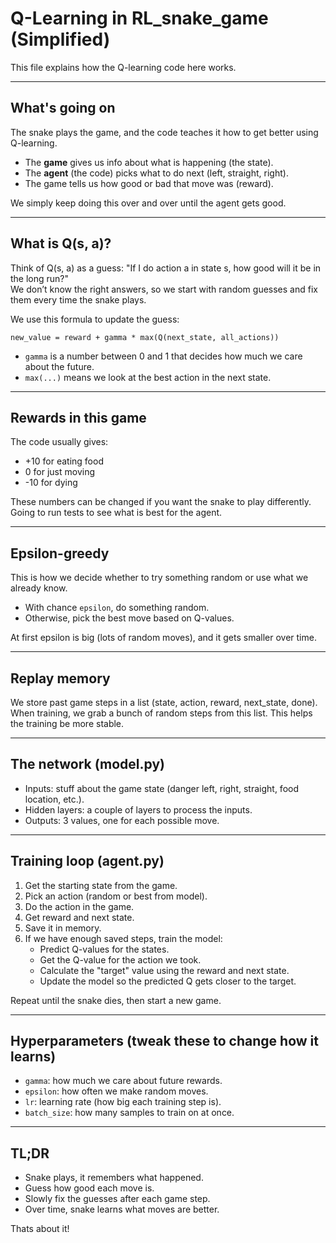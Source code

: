 # Q-Learning in RL_snake_game (Simplified)

This file explains how the Q-learning code here works.

---

## What's going on

The snake plays the game, and the code teaches it how to get better using Q-learning.

- The **game** gives us info about what is happening (the state).
- The **agent** (the code) picks what to do next (left, straight, right).
- The game tells us how good or bad that move was (reward).

We simply keep doing this over and over until the agent gets good.

---

## What is Q(s, a)?

Think of Q(s, a) as a guess: "If I do action a in state s, how good will it be in the long run?"  
We don’t know the right answers, so we start with random guesses and fix them every time the snake plays.

We use this formula to update the guess:

```
new_value = reward + gamma * max(Q(next_state, all_actions))
```

- `gamma` is a number between 0 and 1 that decides how much we care about the future.
- `max(...)` means we look at the best action in the next state.

---

## Rewards in this game

The code usually gives:
- +10 for eating food
- 0 for just moving
- -10 for dying

These numbers can be changed if you want the snake to play differently. Going to run tests to see what is best for the agent.

---

## Epsilon-greedy

This is how we decide whether to try something random or use what we already know.

- With chance `epsilon`, do something random.
- Otherwise, pick the best move based on Q-values.

At first epsilon is big (lots of random moves), and it gets smaller over time.

---

## Replay memory

We store past game steps in a list (state, action, reward, next_state, done).  
When training, we grab a bunch of random steps from this list. This helps the training be more stable.

---

## The network (model.py)

- Inputs: stuff about the game state (danger left, right, straight, food location, etc.).
- Hidden layers: a couple of layers to process the inputs.
- Outputs: 3 values, one for each possible move.

---

## Training loop (agent.py)

1. Get the starting state from the game.
2. Pick an action (random or best from model).
3. Do the action in the game.
4. Get reward and next state.
5. Save it in memory.
6. If we have enough saved steps, train the model:
   - Predict Q-values for the states.
   - Get the Q-value for the action we took.
   - Calculate the "target" value using the reward and next state.
   - Update the model so the predicted Q gets closer to the target.

Repeat until the snake dies, then start a new game.

---

## Hyperparameters (tweak these to change how it learns)

- `gamma`: how much we care about future rewards.
- `epsilon`: how often we make random moves.
- `lr`: learning rate (how big each training step is).
- `batch_size`: how many samples to train on at once.

---

## TL;DR

- Snake plays, it remembers what happened.
- Guess how good each move is.
- Slowly fix the guesses after each game step.
- Over time, snake learns what moves are better.

Thats about it!
